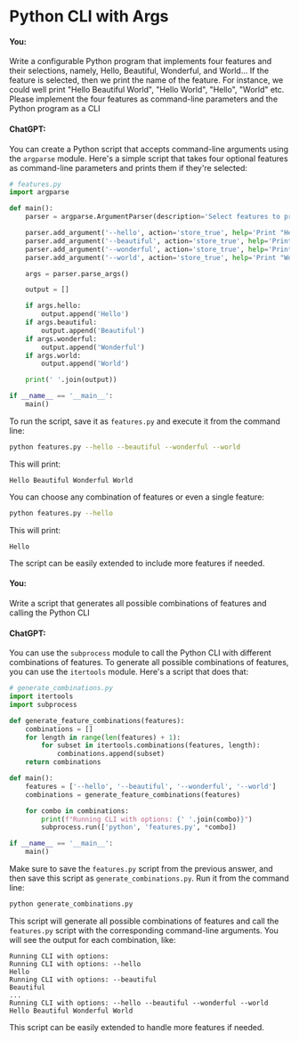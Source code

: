 # Python CLI with Args

#### You:
Write a configurable Python program that implements four features and their selections, namely, Hello, Beautiful, Wonderful, and World... If the feature is selected, then we print the name of the feature. For instance, we could well print "Hello Beautiful World", "Hello World", "Hello", "World" etc. Please implement the four features as command-line parameters and the Python program as a CLI

#### ChatGPT:
You can create a Python script that accepts command-line arguments using the `argparse` module. Here's a simple script that takes four optional features as command-line parameters and prints them if they're selected:

```python
# features.py
import argparse

def main():
    parser = argparse.ArgumentParser(description='Select features to print.')

    parser.add_argument('--hello', action='store_true', help='Print "Hello"')
    parser.add_argument('--beautiful', action='store_true', help='Print "Beautiful"')
    parser.add_argument('--wonderful', action='store_true', help='Print "Wonderful"')
    parser.add_argument('--world', action='store_true', help='Print "World"')

    args = parser.parse_args()

    output = []

    if args.hello:
        output.append('Hello')
    if args.beautiful:
        output.append('Beautiful')
    if args.wonderful:
        output.append('Wonderful')
    if args.world:
        output.append('World')

    print(' '.join(output))

if __name__ == '__main__':
    main()
```

To run the script, save it as `features.py` and execute it from the command line:

```bash
python features.py --hello --beautiful --wonderful --world
```

This will print:

```
Hello Beautiful Wonderful World
```

You can choose any combination of features or even a single feature:

```bash
python features.py --hello
```

This will print:

```
Hello
```

The script can be easily extended to include more features if needed.


#### You:
Write a script that generates all possible combinations of features and calling the Python CLI

#### ChatGPT:
You can use the `subprocess` module to call the Python CLI with different combinations of features. To generate all possible combinations of features, you can use the `itertools` module. Here's a script that does that:

```python
# generate_combinations.py
import itertools
import subprocess

def generate_feature_combinations(features):
    combinations = []
    for length in range(len(features) + 1):
        for subset in itertools.combinations(features, length):
            combinations.append(subset)
    return combinations

def main():
    features = ['--hello', '--beautiful', '--wonderful', '--world']
    combinations = generate_feature_combinations(features)

    for combo in combinations:
        print(f"Running CLI with options: {' '.join(combo)}")
        subprocess.run(['python', 'features.py', *combo])

if __name__ == '__main__':
    main()
```

Make sure to save the `features.py` script from the previous answer, and then save this script as `generate_combinations.py`. Run it from the command line:

```bash
python generate_combinations.py
```

This script will generate all possible combinations of features and call the `features.py` script with the corresponding command-line arguments. You will see the output for each combination, like:

```
Running CLI with options: 
Running CLI with options: --hello
Hello
Running CLI with options: --beautiful
Beautiful
...
Running CLI with options: --hello --beautiful --wonderful --world
Hello Beautiful Wonderful World
```

This script can be easily extended to handle more features if needed.
